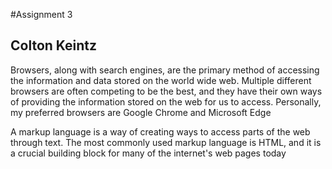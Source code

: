#Assignment 3
## Colton Keintz
Browsers, along with search engines, are the primary method of accessing the information and data stored on the world wide web. Multiple different browsers are often competing to be the best, and they have their own ways of providing the information stored on the web for us to access. Personally, my preferred browsers are Google Chrome and Microsoft Edge

A markup language is a way of creating ways to access parts of the web through text. The most commonly used markup language is HTML, and it is a crucial building block for many of the internet's web pages today

